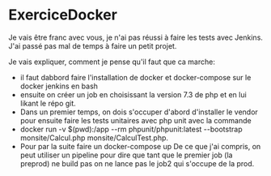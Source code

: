 # ExerciceDocker

Je vais être franc avec vous, je n'ai pas réussi à faire les tests avec Jenkins. J'ai passé pas mal de temps à faire un petit projet.

Je vais expliquer, comment je pense qu'il faut que ca marche:
- il faut dabbord faire l'installation de docker et docker-compose sur le docker jenkins en bash
- ensuite on créer un job en choisissant la version 7.3 de php et en lui likant le répo git.
- Dans un premier temps, on dois s'occuper d'abord d'installer le vendor pour ensuite faire les tests unitaires avec php unit avec la commande
- docker run -v $(pwd):/app --rm phpunit/phpunit:latest --bootstrap monsite/Calcul.php monsite/CalculTest.php.
- Pour par la suite faire un docker-compose up
De ce que j'ai compris, on peut utiliser un pipeline pour dire que tant que le premier job (la preprod) ne build pas on ne lance pas le job2 qui s'occupe de la prod.

